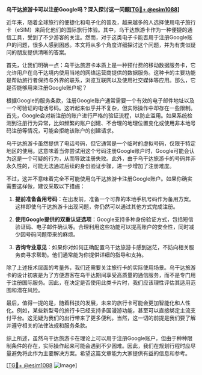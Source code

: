 **乌干达旅游卡可以注册Google吗？深入探讨这一问题[[TG💪+ @esim1088](https://t.me/s/esim1088)]**

近年来，随着全球旅行的便捷化和电子化的普及，越来越多的人选择使用电子旅行卡（eSIM）来简化他们的国际旅行体验。其中，乌干达旅游卡作为一种便捷的通信工具，受到了不少游客的关注。然而，对于这类电子卡能否用于注册Google账户的问题，很多人感到困惑。本文将从多个角度详细探讨这个问题，并为有类似疑问的朋友提供清晰的答案。

首先，让我们明确一点：乌干达旅游卡本质上是一种预付费的移动数据服务卡，它允许用户在乌干达境内使用当地的网络运营商提供的数据服务。这种卡的主要功能是帮助旅行者保持与外界的联系，浏览互联网以及使用社交媒体等应用。那么，它是否能够用来注册Google账户呢？

根据Google的服务条款，注册Google账户通常需要一个有效的电子邮件地址以及一个可验证的电话号码。这听起来似乎并不复杂，但实际操作中却存在一些限制。首先，Google会对新注册的账户进行严格的验证流程，以防止滥用。如果系统检测到注册行为异常，比如频繁的账户创建、不合理的地理位置变化或使用非本地号码注册等情况，可能会拒绝该账户的创建请求。

乌干达旅游卡虽然提供了电话号码，但它通常是一个临时的虚拟号码，仅限于特定地区的使用。这意味着当你尝试用这个号码注册Google账户时，Google可能会认为这是一个可疑的行为，从而导致注册失败。此外，由于乌干达旅游卡的号码并非永久性的，可能无法通过后续的身份验证步骤，进一步增加了注册难度。

不过，这并不意味着完全不可能使用乌干达旅游卡注册Google账户。如果你确实需要这样做，建议采取以下措施：

1. **提前准备备用号码**：在出发前，准备一个可靠的本地手机号码作为备用方案。这样即使乌干达旅游卡出现问题，你仍然可以通过其他方式完成注册。

2. **使用Google提供的双重认证选项**：Google支持多种身份验证方式，包括短信验证码、电子邮件确认等。合理利用这些功能可以提高账户的安全性，同时减少因号码问题带来的麻烦。

3. **咨询专业意见**：如果你对如何正确配置乌干达旅游卡感到迷茫，不妨向相关服务商寻求帮助。他们通常能为你提供详细的指导和支持。

除了上述技术层面的考量外，我们还需要关注旅行卡的实际使用场景。乌干达旅游卡的设计初衷是为了方便游客在乌干达期间享受高质量的通信服务，而不是专门用于注册国际服务。因此，在决定是否使用此类卡片时，我们应该理性评估其适用范围和潜在风险。

最后，值得一提的是，随着科技的发展，未来的旅行卡可能会更加智能化和人性化。例如，某些新型号的旅行卡已经支持多国漫游功能，甚至可以直接绑定主流支付平台。这无疑为我们的出行带来了更多便利。当然，这一切的前提是我们要了解并遵守相关的法律法规和服务条款。

综上所述，虽然乌干达旅游卡在理论上可以用于注册Google账户，但由于种种限制条件的存在，实际操作起来可能会遇到不少困难。因此，我们在规划行程时应尽量避免将此作为主要解决方案。希望这篇文章能为大家提供有益的信息和参考。

[[TG💪+ @esim1088](https://t.me/s/esim1088) ![Image](https://i.postimg.cc/4NQfJmqS/Snipaste-2025-05-13-00-14-12.png)]